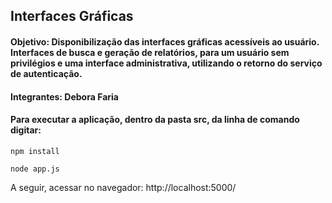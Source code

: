 ## Interfaces Gráficas

#### Objetivo: Disponibilização das interfaces gráficas acessíveis ao usuário. Interfaces de busca e geração de relatórios, para um usuário sem privilégios e uma interface administrativa, utilizando o retorno do serviço de autenticação.

#### Integrantes: Debora Faria 

#### Para executar a aplicação, dentro da pasta src, da linha de comando digitar:

```console
npm install
```
```console
node app.js
```
A seguir, acessar no navegador: http://localhost:5000/
